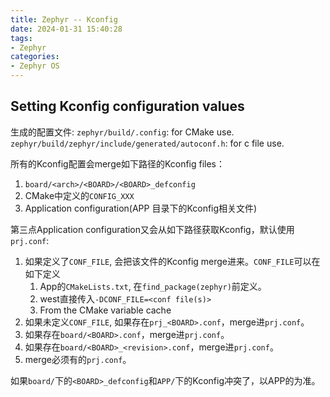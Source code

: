 ```yaml
---
title: Zephyr -- Kconfig
date: 2024-01-31 15:40:28
tags:
- Zephyr
categories:
- Zephyr OS
---
```


## Setting Kconfig configuration values

生成的配置文件:
`zephyr/build/.config`: for CMake use.
`zephyr/build/zephyr/include/generated/autoconf.h`: for c file use.

所有的Kconfig配置会merge如下路径的Kconfig files：

1. `board/<arch>/<BOARD>/<BOARD>_defconfig`
2. CMake中定义的`CONFIG_XXX`
3. Application configuration(APP 目录下的Kconfig相关文件)

第三点Application configuration又会从如下路径获取Kconfig，默认使用`prj.conf`:

1. 如果定义了`CONF_FILE`, 会把该文件的Kconfig merge进来。`CONF_FILE`可以在如下定义
   1. App的`CMakeLists.txt`, 在`find_package(zephyr)`前定义。
   2. west直接传入`-DCONF_FILE=<conf file(s)>`
   3. From the CMake variable cache
2. 如果未定义`CONF_FILE`, 如果存在`prj_<BOARD>.conf`，merge进`prj.conf`。
3. 如果存在`board/<BOARD>.conf`，merge进`prj.conf`。
4. 如果存在`board/<BOARD>_<revision>.conf`，merge进`prj.conf`。
5. merge必须有的`prj.conf`。

如果`board/`下的`<BOARD>_defconfig`和`APP/`下的Kconfig冲突了，以APP的为准。
